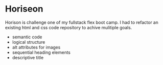 # Horiseon

Horison is challenge one of my fullstack flex boot camp. I had to refactor an existing html and css code repository to achive mulitiple goals.

- semantic code
- logical structure
- alt attributes for images
- sequential heading elements
- descriptive title 

